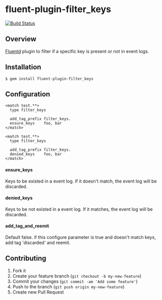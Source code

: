 # fluent-plugin-filter_keys
[![Build Status](https://secure.travis-ci.org/banyan/fluent-plugin-filter_keys.png)](http://travis-ci.org/banyan/fluent-plugin-filter_keys)

## Overview

[Fluentd](http://fluentd.org) plugin to filter if a specific key is present or not in event logs.

## Installation

```
$ gem install fluent-plugin-filter_keys
```

## Configuration

```
<match test.**>
  type filter_keys

  add_tag_prefix filter_keys.
  ensure_keys    foo, bar
</match>

<match test.**>
  type filter_keys

  add_tag_prefix filter_keys.
  denied_keys    foo, bar
</match>
```

#### ensure_keys

Keys to be existed in a event log. If it doesn't match, the event log will be discarded.

#### denied_keys

Keys to be not existed in a event log. If it matches, the event log will be discarded.

#### add_tag_and_reemit

Default false. if this configure parameter is true and doesn't match keys, add tag 'discarded' and reemit.

## Contributing

1. Fork it
2. Create your feature branch (`git checkout -b my-new-feature`)
3. Commit your changes (`git commit -am 'Add some feature'`)
4. Push to the branch (`git push origin my-new-feature`)
5. Create new Pull Request

